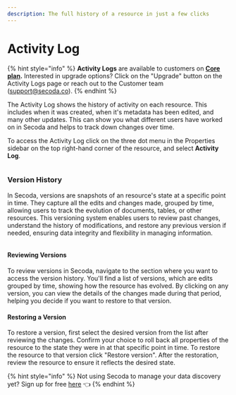 ```yaml
---
description: The full history of a resource in just a few clicks
---
```


# Activity Log

{% hint style="info" %}
**Activity Logs** are available to customers on [**Core** **plan**](https://www.secoda.co/pricing)**.** Interested in upgrade options? Click on the "Upgrade" button on the Activity Logs page or reach out to the Customer team (support@secoda.co).
{% endhint %}

The Activity Log shows the history of activity on each resource. This includes when it was created, when it's metadata has been edited, and many other updates. This can show you what different users have worked on in Secoda and helps to track down changes over time.

To access the Activity Log click on the three dot menu in the Properties sidebar on the top right-hand corner of the resource, and select **Activity Log**.

<figure><img src="https://secoda-public-media-assets.s3.amazonaws.com/03344273-7084-4027-8a57-446b73b5bc04.gif" alt=""><figcaption></figcaption></figure>

### Version History

In Secoda, versions are snapshots of an resource's state at a specific point in time. They capture all the edits and changes made, grouped by time, allowing users to track the evolution of documents, tables, or other resources. This versioning system enables users to review past changes, understand the history of modifications, and restore any previous version if needed, ensuring data integrity and flexibility in managing information.

<figure><img src="https://secoda-public-media-assets.s3.amazonaws.com/ab1d5172-42ae-40f8-9fe3-0ef3db10fbc0.png" alt=""><figcaption></figcaption></figure>

#### Reviewing Versions

To review versions in Secoda, navigate to the section where you want to access the version history. You'll find a list of versions, which are edits grouped by time, showing how the resource has evolved. By clicking on any version, you can view the details of the changes made during that period, helping you decide if you want to restore to that version.

#### Restoring a Version

To restore a version, first select the desired version from the list after reviewing the changes. Confirm your choice to roll back all properties of the resource to the state they were in at that specific point in time. To restore the resource to that version click "Restore version". After the restoration, review the resource to ensure it reflects the desired state.

{% hint style="info" %}
Not using Secoda to manage your data discovery yet? Sign up for free [here](http://app.secoda.co/) 👈
{% endhint %}

